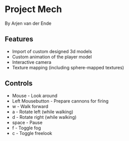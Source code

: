 # Project Mech
By Arjen van der Ende

## Features
- Import of custom designed 3d models
- Custom animation of the player model
- Interactive camera
- Texture mapping (including sphere-mapped textures)

## Controls
- Mouse - Look around
- Left Mousebutton - Prepare cannons for firing
- w - Walk forward
- a - Rotate left (while walking)
- d - Rotate right (while walking)
- space - Pause
- f - Toggle fog
- c - Toggle freelook
